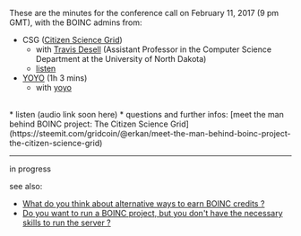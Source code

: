 These are the minutes for the conference call on February 11, 2017 (9 pm GMT),
with the BOINC admins from:
* CSG ([Citizen Science Grid](http://csgrid.org/csg/))
  * with [Travis Desell](http://people.cs.und.edu/~tdesell/) (Assistant Professor in the Computer Science Department at the University of North Dakota)
  * [listen](https://soundcloud.com/gridcoin-community-hangouts/gridcoin-interview-002-citizen-science-grid)
* [YOYO](http://www.rechenkraft.net/yoyo/) (1h 3 mins)
  * with [yoyo](http://www.rechenkraft.net/yoyo//show_user.php?userid=1)

<br>
* listen (audio link soon here)
* questions and further infos: [meet the man behind BOINC project: The Citizen Science Grid](https://steemit.com/gridcoin/@erkan/meet-the-man-behind-boinc-project-the-citizen-science-grid)

***

in progress

see also:
* [What do you think about alternative ways to earn BOINC credits ?](https://steemit.com/gridcoin/@erkan/what-do-you-think-about-alternative-ways-to-earn-boinc-credits)
* [Do you want to run a BOINC project, but you don't have the necessary skills to run the server ?](https://steemit.com/gridcoin/@erkan/do-you-want-to-run-a-boinc-project-but-you-don-t-have-the-necessary-skills-to-run-the-server)
